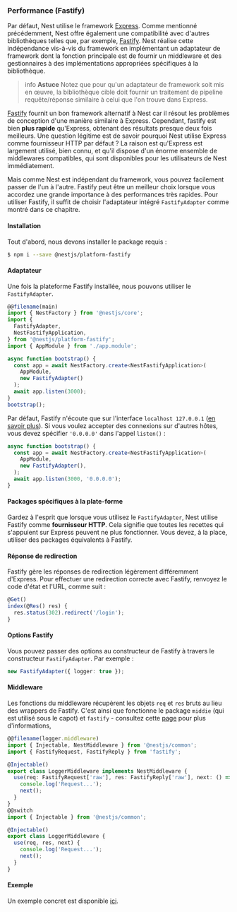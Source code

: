 ### Performance (Fastify)

Par défaut, Nest utilise le framework [Express](https://expressjs.com/). Comme mentionné précédemment, Nest offre également une compatibilité avec d'autres bibliothèques telles que, par exemple, [Fastify](https://github.com/fastify/fastify). Nest réalise cette indépendance vis-à-vis du framework en implémentant un adaptateur de framework dont la fonction principale est de fournir un middleware et des gestionnaires à des implémentations appropriées spécifiques à la bibliothèque.

> info **Astuce** Notez que pour qu'un adaptateur de framework soit mis en œuvre, la bibliothèque cible doit fournir un traitement de pipeline requête/réponse similaire à celui que l'on trouve dans Express.

[Fastify](https://github.com/fastify/fastify) fournit un bon framework alternatif à Nest car il résout les problèmes de conception d'une manière similaire à Express. Cependant, fastify est bien **plus rapide** qu'Express, obtenant des résultats presque deux fois meilleurs. Une question légitime est de savoir pourquoi Nest utilise Express comme fournisseur HTTP par défaut ? La raison est qu'Express est largement utilisé, bien connu, et qu'il dispose d'un énorme ensemble de middlewares compatibles, qui sont disponibles pour les utilisateurs de Nest immédiatement.

Mais comme Nest est indépendant du framework, vous pouvez facilement passer de l'un à l'autre. Fastify peut être un meilleur choix lorsque vous accordez une grande importance à des performances très rapides. Pour utiliser Fastify, il suffit de choisir l'adaptateur intégré `FastifyAdapter` comme montré dans ce chapitre.

#### Installation

Tout d'abord, nous devons installer le package requis :

```bash
$ npm i --save @nestjs/platform-fastify
```

#### Adaptateur

Une fois la plateforme Fastify installée, nous pouvons utiliser le `FastifyAdapter`.

```typescript
@@filename(main)
import { NestFactory } from '@nestjs/core';
import {
  FastifyAdapter,
  NestFastifyApplication,
} from '@nestjs/platform-fastify';
import { AppModule } from './app.module';

async function bootstrap() {
  const app = await NestFactory.create<NestFastifyApplication>(
    AppModule,
    new FastifyAdapter()
  );
  await app.listen(3000);
}
bootstrap();
```

Par défaut, Fastify n'écoute que sur l'interface `localhost 127.0.0.1` ([en savoir plus](https://www.fastify.io/docs/latest/Guides/Getting-Started/#your-first-server)). Si vous voulez accepter des connexions sur d'autres hôtes, vous devez spécifier `'0.0.0.0'` dans l'appel `listen()` :

```typescript
async function bootstrap() {
  const app = await NestFactory.create<NestFastifyApplication>(
    AppModule,
    new FastifyAdapter(),
  );
  await app.listen(3000, '0.0.0.0');
}
```

#### Packages spécifiques à la plate-forme

Gardez à l'esprit que lorsque vous utilisez le `FastifyAdapter`, Nest utilise Fastify comme **fournisseur HTTP**. Cela signifie que toutes les recettes qui s'appuient sur Express peuvent ne plus fonctionner. Vous devez, à la place, utiliser des packages équivalents à Fastify.

#### Réponse de redirection

Fastify gère les réponses de redirection légèrement différemment d'Express. Pour effectuer une redirection correcte avec Fastify, renvoyez le code d'état et l'URL, comme suit :

```typescript
@Get()
index(@Res() res) {
  res.status(302).redirect('/login');
}
```

#### Options Fastify

Vous pouvez passer des options au constructeur de Fastify à travers le constructeur `FastifyAdapter`. Par exemple :

```typescript
new FastifyAdapter({ logger: true });
```


#### Middleware

Les fonctions du middleware récupèrent les objets `req` et `res` bruts au lieu des wrappers de Fastify. C'est ainsi que fonctionne le package `middie` (qui est utilisé sous le capot) et `fastify` - consultez cette [page](https://www.fastify.io/docs/latest/Reference/Middleware/) pour plus d'informations,

```typescript
@@filename(logger.middleware)
import { Injectable, NestMiddleware } from '@nestjs/common';
import { FastifyRequest, FastifyReply } from 'fastify';

@Injectable()
export class LoggerMiddleware implements NestMiddleware {
  use(req: FastifyRequest['raw'], res: FastifyReply['raw'], next: () => void) {
    console.log('Request...');
    next();
  }
}
@@switch
import { Injectable } from '@nestjs/common';

@Injectable()
export class LoggerMiddleware {
  use(req, res, next) {
    console.log('Request...');
    next();
  }
}
```

#### Exemple

Un exemple concret est disponible [ici](https://github.com/nestjs/nest/tree/master/sample/10-fastify).

